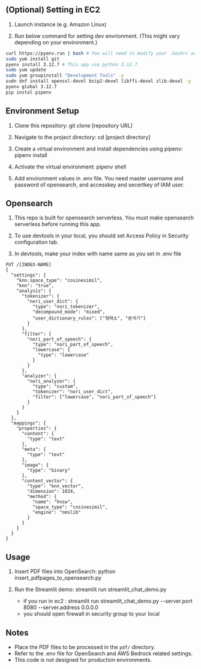 ## (Optional) Setting in EC2

1. Launch instance (e.g. Amazon Linux)

2. Run below command for setting dev envrionment. (This might vary depending on
   your environment.)

```bash
curl https://pyenv.run | bash # You will need to modify your .bashrc according to the pyenv prompts.
sudo yum install git
pyenv install 3.12.7 # This app use python 3.12.7
sudo yum update
sudo yum groupinstall "Development Tools" -y
sudn dnf install openssl-devel bzip2-devel libffi-devel zlib-devel -y
pyenv global 3.12.7
pip instal pipenv
```

## Environment Setup

1. Clone this repository: git clone [repository URL]

2. Navigate to the project directory: cd [project directory]

3. Create a virtual environment and install dependencies using pipenv: pipenv
   install

4. Activate the virtual environment: pipenv shell

5. Add environment values in .env file. You need master username and password of
   opensearch, and accesskey and secertkey of IAM user.

## Opensearch

1. This repo is built for opensearch serverless. You must make opensearch
   serverless before running this app.

2. To use devtools in your local, you should set Access Policy in Security
   configuration tab.

3. In devtools, make your index with name same as you set in .env file

```
PUT /[INDEX-NAME]
{
  "settings": {
    "knn.space_type": "cosinesimil",
    "knn": "true",
    "analysis": {
      "tokenizer": {
        "nori_user_dict": {
          "type": "nori_tokenizer",
          "decompound_mode": "mixed",
          "user_dictionary_rules": ["형태소", "분석기"]
        }
      },
      "filter": {
        "nori_part_of_speech": {
          "type": "nori_part_of_speech",
          "lowercase": {
            "type": "lowercase"
          }
        }
      },
      "analyzer": {
        "nori_analyzer": {
          "type": "custom",
          "tokenizer": "nori_user_dict",
          "filter": ["lowercase", "nori_part_of_speech"]
        }
      }
    }
  },
  "mappings": {
    "properties": {
      "content": {
        "type": "text"
      },
      "meta": {
        "type": "text"
      },
      "image": {
        "type": "binary"
      },
      "content_vector": {
        "type": "knn_vector",
        "dimension": 1024,
        "method": {
          "name": "hnsw",
          "space_type": "cosinesimil",
          "engine": "nmslib"      
        }
      }
    }
  }
}
```

## Usage

1. Insert PDF files into OpenSearch: python insert_pdfpages_to_opensearch.py

2. Run the Streamlit demo: streamlit run streamlit_chat_demo.py
   - if you run in ec2 : streamlit run streamlit_chat_demo.py --server.port 8080
     --server.address 0.0.0.0
   - you should open firewall in security group to your local

## Notes

- Place the PDF files to be processed in the `pdf/` directory.
- Refer to the .env file for OpenSearch and AWS Bedrock related settings.
- This code is not designed for production environments.

